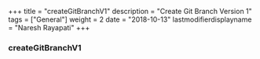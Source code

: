 +++
title = "createGitBranchV1"
description = "Create Git Branch Version 1"
tags = ["General"]
weight = 2
date = "2018-10-13"
lastmodifierdisplayname = "Naresh Rayapati"
+++

### createGitBranchV1
